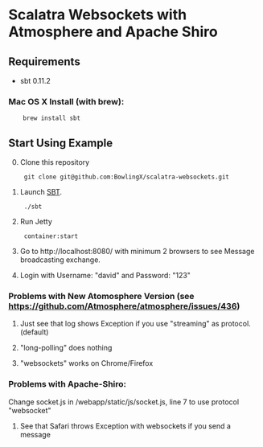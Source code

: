 # Scalatra Websockets with Atmosphere and Apache Shiro #

## Requirements

* sbt 0.11.2

### Mac OS X Install (with brew):

        brew install sbt

## Start Using Example

0. Clone this repository

        git clone git@github.com:BowlingX/scalatra-websockets.git

1. Launch [SBT](http://code.google.com/p/simple-build-tool).

        ./sbt

2. Run Jetty

        container:start

3. Go to http://localhost:8080/ with minimum 2 browsers to see Message broadcasting exchange.


4. Login with Username: "david" and Password: "123"

### Problems with New Atomosphere Version (see https://github.com/Atmosphere/atmosphere/issues/436)

1. Just see that log shows Exception if you use "streaming" as protocol. (default)

2. "long-polling" does nothing

3. "websockets" works on Chrome/Firefox


### Problems with Apache-Shiro:

Change socket.js in /webapp/static/js/socket.js, line 7 to use protocol "websocket"

1. See that Safari throws Exception with websockets if you send a message


